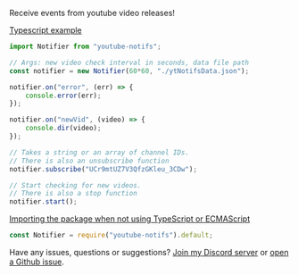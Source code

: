 Receive events from youtube video releases!

<u>Typescript example</u>
```ts
import Notifier from "youtube-notifs";

// Args: new video check interval in seconds, data file path
const notifier = new Notifier(60*60, "./ytNotifsData.json");

notifier.on("error", (err) => {
	console.error(err);
});

notifier.on("newVid", (video) => {
	console.dir(video);
});

// Takes a string or an array of channel IDs.
// There is also an unsubscribe function
notifier.subscribe("UCr9mtUZ7V3QfzGKleu_3CDw");

// Start checking for new videos.
// There is also a stop function
notifier.start();
```

<u>Importing the package when not using TypeScript or ECMAScript</u>
```js
const Notifier = require("youtube-notifs").default;
```

Have any issues, questions or suggestions? [Join my Discord server](https://discord.com/invite/dcAwVFj2Pf) or [open a Github issue](https://github.com/James-Bennett-295/npm-youtube-notifs/issues/new).
